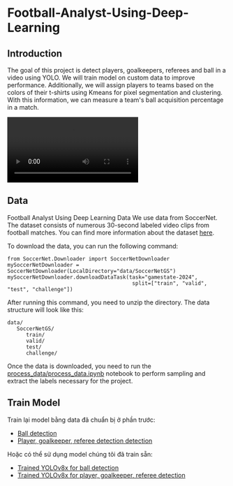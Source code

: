 # Football-Analyst-Using-Deep-Learning

## Introduction
The goal of this project is detect players, goalkeepers, referees and ball in a video using YOLO. We will train model on custom data to improve performance. 
Additionally, we will assign players to teams based on the colors of their t-shirts using Kmeans for pixel segmentation and clustering. With this information, we can measure a team's ball acquisition percentage in a match.

![Screenshot_processed_video](img/processed_video.mp4)

## Data 

Football Analyst Using Deep Learning
Data
We use data from SoccerNet. The dataset consists of numerous 30-second labeled video clips from football matches. You can find more information about the dataset [here](https://www.soccer-net.org/tasks/game-state-reconstruction).

To download the data, you can run the following command:
```
from SoccerNet.Downloader import SoccerNetDownloader
mySoccerNetDownloader = SoccerNetDownloader(LocalDirectory="data/SoccerNetGS")
mySoccerNetDownloader.downloadDataTask(task="gamestate-2024",
                                        split=["train", "valid", "test", "challenge"])
```


After running this command, you need to unzip the directory. The data structure will look like this:

```
data/
   SoccerNetGS/
      train/
      valid/
      test/
      challenge/
```

Once the data is downloaded, you need to run the [process_data/process_data.ipynb](process_data/process_data.ipynb) notebook to perform sampling and extract the labels necessary for the project.


## Train Model 

Train lại model bằng data đã chuẩn bị ở phần trước:
- [Ball detection](training/Ball_detection_yolov11s_50epochs_RoboData.ipynb)
- [Player, goalkeeper, referee detection detection](training/Detection_yolov8x_50epoch_customData.ipynb)

Hoặc có thể sử dụng model chúng tôi đã train sẵn:
- [Trained YOLOv8x for ball detection](model/ball_model.pt)
- [Trained YOLOv8x for player, goalkeeper, referee detection](model/player_model.pt)

